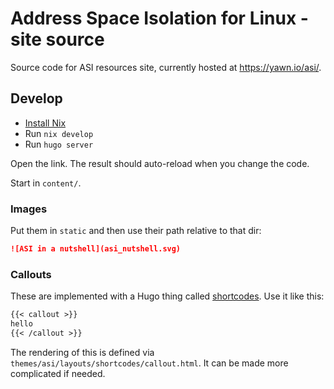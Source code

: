 # Address Space Isolation for Linux - site source

Source code for ASI resources site, currently hosted at https://yawn.io/asi/.

## Develop

- [Install Nix](https://nix.dev/install-nix#install-nix)
- Run `nix develop`
- Run `hugo server`

Open the link. The result should auto-reload when you change the code.

Start in `content/`.

### Images

Put them in `static` and then use their path relative to that dir:

```markdown
![ASI in a nutshell](asi_nutshell.svg)
```

### Callouts

These are implemented with a Hugo thing called
[shortcodes](https://gohugo.io/content-management/shortcodes/). Use it like this:

```markdown
{{< callout >}}
hello
{{< /callout >}}
```

The rendering of this is defined via
`themes/asi/layouts/shortcodes/callout.html`. It can be made more complicated if
needed.
